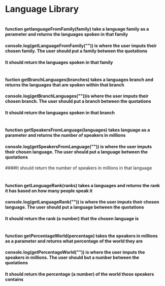 # Language Library
#
#### function getlanguageFromFamily(family) take a language family as a perameter and returns the languages spoken in that family
#### console.log(getLanguageFromFamily("")) is where the user imputs their chosen family. The user should put a family between the quotations
#### It should return the languages spoken in that family
#
#### fuction getBranchLanguages(branches) takes a languages branch and returns the languages that are spoken within that branch
#### console.log(getBranchLanguages(""))is where the user imputs their chosen branch. The user should put a branch between the quotations
#### It should return the languages spoken in that branch
#
#### function getSpeakersFromLanguage(languages) takes language as a parameter and returns the number of speakers in millions
#### console.log(getSpeakersFromLanguage("")) is where the user imputs their chosen language. The user should put a language between the quotations
####It should return the number of speakers in millions in that language
#
#### function getLanguageRank(ranks) takes a languages and returns the rank it has based on how many people speak it
#### console.log(getLanguageRank("")) is where the user imputs their chosen language. The user should put a language between the quotations
#### It should return the rank (a number) that the chosen language is
#
#### function getPercentageWorld(percentage) takes the speakers in millions as a parameter and returns what percentage of the world they are
#### console.log(getPercentageWorld("")) is where the user imputs the speakers in millions. The user should but a number between the quotations
#### It should return the percentage (a number) of the world those speakers contains
#
